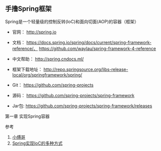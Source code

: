 ## 手撸Spring框架

Spring是一个轻量级的控制反转(IoC)和面向切面(AOP)的容器（框架）

- 官网： http://spring.io

- 文档： https://docs.spring.io/spring/docs/current/spring-framework-reference/、 https://github.com/waylau/spring-framework-4-reference

- 中文帮助： http://spring.cndocs.ml/

- 框架下载地址： http://repo.springsource.org/libs-release-local/org/springframework/spring/

- Git： https://github.com/spring-projects

- 源码： https://github.com/spring-projects/spring-framework

- Jar包: https://github.com/spring-projects/spring-framework/releases

第一章 实现Spring容器


参考 
1. [小傅哥](https://github.com/fuzhengwei/small-spring)
2. [Spring实现IoC的多种方式](https://www.cnblogs.com/best/p/5727935.html)

